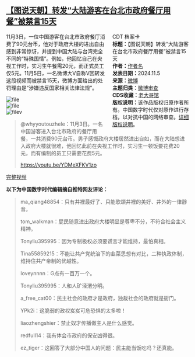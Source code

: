 <!--1730822100000-->
[【图说天朝】转发“大陆游客在台北市政府餐厅用餐”被禁言15天](https://chinadigitaltimes.net/chinese/712846.html)
------

<div style="width:42%;float:right;padding-left:20px;"><div class="su-spoiler su-spoiler-style-fancy su-spoiler-icon-chevron-circle su-spoiler-closed" data-scroll-offset="0" data-anchor-in-url="no"><div class="su-spoiler-title" tabindex="0" role="button"><span class="su-spoiler-icon"></span>CDT 档案卡</div><div class="su-spoiler-content su-u-clearfix su-u-trim"><strong>标题：</strong>【图说天朝】转发“大陆游客在台北市政府餐厅用餐”被禁言15天<br><strong>作者：</strong><a href="https://chinadigitaltimes.net/space/作者名" target="_blank">作者名</a><br><strong>发表日期：</strong>2024.11.5<br><strong>来源：</strong><a href="" target="_blank">微博</a><br><strong>主题归类：</strong><a href="https://chinadigitaltimes.net/space/微博审查" target="_blank">微博审查</a><br><strong>CDS收藏：</strong><a href="https://chinadigitaltimes.net/space/%E8%80%81%E5%A4%A7%E5%93%A5%E9%A6%86" target="_blank" rel="noopener">老大哥馆</a><br><strong>版权说明：</strong>该作品版权归原作者所有。中国数字时代仅对原作进行存档，以对抗中国的网络审查。<a href="https://chinadigitaltimes.net/chinese/copyright">详细版权说明</a>。</div></div></div><p>11月3日，一位中国游客在台北市政府餐厅消费了90元台币，他对于政府大楼的进出自由感到非常惊讶，并提到中国大陆与台湾完全不同的“特殊国情”。例如，他回忆自己在央视工作时，实习生午餐需20元，而正式员工仅5元。11月5日，一名微博大V自称V因转发这段视频而被禁言15天，微博方面给出的处罚理由是“涉嫌违反国家相关法律法规”。</p><p><img decoding="async" src="https://chinadigitaltimes.net/chinese/files/2024/11/image-1730809516253.png" alt="file"><br><img decoding="async" src="https://chinadigitaltimes.net/chinese/files/2024/11/image-1730809534990.png" alt="file"><br><img decoding="async" src="https://chinadigitaltimes.net/chinese/files/2024/11/image-1730809522586.png" alt="filev"></p><blockquote><p>@whyyoutouzhele：11月3日。一名中国游客进入台北市政府的餐厅用餐，一共消费90元台币。男子感慨政府大楼居然进出自如，而在大陆想进入政府大楼就很难，他回忆此前在央视工作时，实习生一顿饭要花费20元，而有编制的员工只需要花费5元。</p><p><a href="https://youtu.be/YDMeXFKV1zo%20">https://youtu.be/YDMeXFKV1zo </a></p></blockquote><p><a href="https://youtu.be/5-_j5oFen74?si=Ol1V7JnoESnOGI4A" title="完整视频">完整视频</a></p><p><strong>以下为中国数字时代编辑摘自推特网友评论：</strong></p><blockquote><p>ma_qiang48854：只有井裡最好了、只能歌頌井裡的美好、井外的一律靜音。</p><p>tom_walkman：屁民随意进出政府大楼明显是尊卑不分，不符合社会主义精神。</p><p>Tonyliu395995：因为专制极权必须要谎言才能维持，最怕真相。</p><p>Tina55859215：不能让共产党统治下的韭菜思想有对比，二种执政体制，维持住共产帝制的优越性。</p><p>loveynnnn：G点有一百万一个。</p><p>Tonyliu395995：人和人矿泾渭分明。</p><p>a_free_cat00：民主社会的政府才是政府，独裁社会的政府就是衙门。</p><p>YPk2i：这脆弱的政权岌岌可危恐惧的太多啦！</p><p>liaozhengshier：禁止奴才传播做主人是什么感觉。</p><p>redfull14：我有体会市政府的保安凶得很。</p><p>ez_tiger：这回答了大部分中国人的问题：民主能当饭吃吗？还真能。</p></blockquote><div class="addtoany_share_save_container addtoany_content addtoany_content_bottom"><div class="a2a_kit a2a_kit_size_32 addtoany_list" data-a2a-url="https://chinadigitaltimes.net/chinese/712846.html" data-a2a-title="【图说天朝】转发“大陆游客在台北市政府餐厅用餐”被禁言15天"><a class="a2a_button_facebook" href="https://www.addtoany.com/add_to/facebook?linkurl=https%3A%2F%2Fchinadigitaltimes.net%2Fchinese%2F712846.html&amp;linkname=%E3%80%90%E5%9B%BE%E8%AF%B4%E5%A4%A9%E6%9C%9D%E3%80%91%E8%BD%AC%E5%8F%91%E2%80%9C%E5%A4%A7%E9%99%86%E6%B8%B8%E5%AE%A2%E5%9C%A8%E5%8F%B0%E5%8C%97%E5%B8%82%E6%94%BF%E5%BA%9C%E9%A4%90%E5%8E%85%E7%94%A8%E9%A4%90%E2%80%9D%E8%A2%AB%E7%A6%81%E8%A8%8015%E5%A4%A9" title="Facebook" rel="nofollow noopener" target="_blank"></a><a class="a2a_button_twitter" href="https://www.addtoany.com/add_to/twitter?linkurl=https%3A%2F%2Fchinadigitaltimes.net%2Fchinese%2F712846.html&amp;linkname=%E3%80%90%E5%9B%BE%E8%AF%B4%E5%A4%A9%E6%9C%9D%E3%80%91%E8%BD%AC%E5%8F%91%E2%80%9C%E5%A4%A7%E9%99%86%E6%B8%B8%E5%AE%A2%E5%9C%A8%E5%8F%B0%E5%8C%97%E5%B8%82%E6%94%BF%E5%BA%9C%E9%A4%90%E5%8E%85%E7%94%A8%E9%A4%90%E2%80%9D%E8%A2%AB%E7%A6%81%E8%A8%8015%E5%A4%A9" title="Twitter" rel="nofollow noopener" target="_blank"></a><a class="a2a_button_telegram" href="https://www.addtoany.com/add_to/telegram?linkurl=https%3A%2F%2Fchinadigitaltimes.net%2Fchinese%2F712846.html&amp;linkname=%E3%80%90%E5%9B%BE%E8%AF%B4%E5%A4%A9%E6%9C%9D%E3%80%91%E8%BD%AC%E5%8F%91%E2%80%9C%E5%A4%A7%E9%99%86%E6%B8%B8%E5%AE%A2%E5%9C%A8%E5%8F%B0%E5%8C%97%E5%B8%82%E6%94%BF%E5%BA%9C%E9%A4%90%E5%8E%85%E7%94%A8%E9%A4%90%E2%80%9D%E8%A2%AB%E7%A6%81%E8%A8%8015%E5%A4%A9" title="Telegram" rel="nofollow noopener" target="_blank"></a><a class="a2a_button_reddit" href="https://www.addtoany.com/add_to/reddit?linkurl=https%3A%2F%2Fchinadigitaltimes.net%2Fchinese%2F712846.html&amp;linkname=%E3%80%90%E5%9B%BE%E8%AF%B4%E5%A4%A9%E6%9C%9D%E3%80%91%E8%BD%AC%E5%8F%91%E2%80%9C%E5%A4%A7%E9%99%86%E6%B8%B8%E5%AE%A2%E5%9C%A8%E5%8F%B0%E5%8C%97%E5%B8%82%E6%94%BF%E5%BA%9C%E9%A4%90%E5%8E%85%E7%94%A8%E9%A4%90%E2%80%9D%E8%A2%AB%E7%A6%81%E8%A8%8015%E5%A4%A9" title="Reddit" rel="nofollow noopener" target="_blank"></a><a class="a2a_button_whatsapp" href="https://www.addtoany.com/add_to/whatsapp?linkurl=https%3A%2F%2Fchinadigitaltimes.net%2Fchinese%2F712846.html&amp;linkname=%E3%80%90%E5%9B%BE%E8%AF%B4%E5%A4%A9%E6%9C%9D%E3%80%91%E8%BD%AC%E5%8F%91%E2%80%9C%E5%A4%A7%E9%99%86%E6%B8%B8%E5%AE%A2%E5%9C%A8%E5%8F%B0%E5%8C%97%E5%B8%82%E6%94%BF%E5%BA%9C%E9%A4%90%E5%8E%85%E7%94%A8%E9%A4%90%E2%80%9D%E8%A2%AB%E7%A6%81%E8%A8%8015%E5%A4%A9" title="WhatsApp" rel="nofollow noopener" target="_blank"></a><a class="a2a_button_email" href="https://www.addtoany.com/add_to/email?linkurl=https%3A%2F%2Fchinadigitaltimes.net%2Fchinese%2F712846.html&amp;linkname=%E3%80%90%E5%9B%BE%E8%AF%B4%E5%A4%A9%E6%9C%9D%E3%80%91%E8%BD%AC%E5%8F%91%E2%80%9C%E5%A4%A7%E9%99%86%E6%B8%B8%E5%AE%A2%E5%9C%A8%E5%8F%B0%E5%8C%97%E5%B8%82%E6%94%BF%E5%BA%9C%E9%A4%90%E5%8E%85%E7%94%A8%E9%A4%90%E2%80%9D%E8%A2%AB%E7%A6%81%E8%A8%8015%E5%A4%A9" title="Email" rel="nofollow noopener" target="_blank"></a><a class="a2a_button_copy_link" href="https://www.addtoany.com/add_to/copy_link?linkurl=https%3A%2F%2Fchinadigitaltimes.net%2Fchinese%2F712846.html&amp;linkname=%E3%80%90%E5%9B%BE%E8%AF%B4%E5%A4%A9%E6%9C%9D%E3%80%91%E8%BD%AC%E5%8F%91%E2%80%9C%E5%A4%A7%E9%99%86%E6%B8%B8%E5%AE%A2%E5%9C%A8%E5%8F%B0%E5%8C%97%E5%B8%82%E6%94%BF%E5%BA%9C%E9%A4%90%E5%8E%85%E7%94%A8%E9%A4%90%E2%80%9D%E8%A2%AB%E7%A6%81%E8%A8%8015%E5%A4%A9" title="Copy Link" rel="nofollow noopener" target="_blank"></a><a class="a2a_dd addtoany_share_save addtoany_share" href="https://www.addtoany.com/share"></a></div></div>
